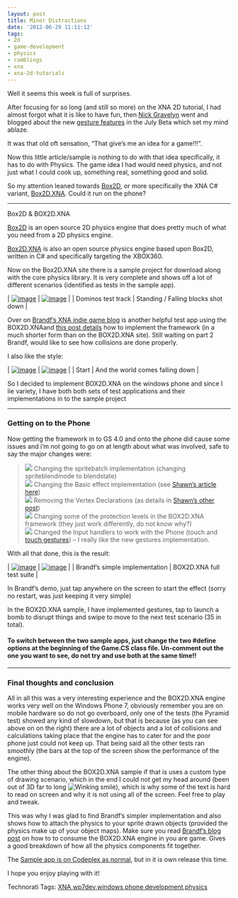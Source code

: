 ```yaml
---
layout: post
title: Minor Distractions
date: '2012-06-29 11:11:12'
tags:
- 2d
- game-development
- physics
- ramblings
- xna
- xna-2d-tutorials
---
```


Well it seems this week is full of surprises.

After focusing for so long (and still so more) on the XNA 2D tutorial, I had almost forgot what it is like to have fun, then [Nick Gravelyn](http://blogs.msdn.com/b/nicgrave/) went and blogged about the new [gesture features](http://blogs.msdn.com/b/nicgrave/archive/2010/07/12/touch-gestures-on-windows-phone-7) in the July Beta which set my mind ablaze.

It was that old oft sensation, “That give’s me an idea for a game!!!”.

Now this little article/sample is nothing to do with that idea specifically, it has to do with Physics.  The game idea I had would need physics, and not just what I could cook up, something real, something good and solid.

So my attention leaned towards [Box2D](http://www.box2d.org), or more specifically the XNA C# variant, [Box2D.XNA](http://box2dxna.codeplex.com/).  Could it run on the phone?

* * *

Box2D & BOX2D.XNA

[Box2D](http://www.box2d.org) is an open source 2D physics engine that does pretty much of what you need from a 2D physics engine.

[Box2D.XNA](http://box2dxna.codeplex.com/) is also an open source physics engine based upon Box2D, written in C# and specifically targeting the XBOX360.

Now on the Box2D.XNA site there is a sample project for download along with the core physics library.  It is very complete and shows off a lot of different scenarios (identified as tests in the sample app).

| [![image](http://xna-uk.net/blogs/darkgenesis/image_thumb_12A37AA5.png "image")](http://xna-uk.net/blogs/darkgenesis/image_1A3F0FDF.png) | [![image](http://xna-uk.net/blogs/darkgenesis/image_thumb_7418EE21.png "image")](http://xna-uk.net/blogs/darkgenesis/image_2282999C.png) |
| Dominos test track | Standing / Falling blocks shot down |

Over on [Brandf’s XNA indie game blog](http://blogs.msdn.com/b/brandf/) is another helpful test app using the BOX2D.XNAand [this post details](http://blogs.msdn.com/b/brandf/archive/2010/01/04/adding-2d-physics-to-your-xna-game-studio-game-part-1) how to implement the framework (in a much shorter form than on the BOX2D.XNA site).  Still waiting on part 2 Brandf, would like to see how collisions are done properly.

I also like the style:

| [![image](http://xna-uk.net/blogs/darkgenesis/image_thumb_0F7DA48B.png "image")](http://xna-uk.net/blogs/darkgenesis/image_079627F6.png) | [![image](http://xna-uk.net/blogs/darkgenesis/image_thumb_3D9754AB.png "image")](http://xna-uk.net/blogs/darkgenesis/image_6ABC6746.png) |
| Start | And the world comes falling down |

So I decided to implement BOX2D.XNA on the windows phone and since I lie variety, I have both both sets of test applications and their implementations in to the sample project

* * *

### Getting on to the Phone

Now getting the framework in to GS 4.0 and onto the phone did cause some issues and i’m not going to go on at length about what was involved, safe to say the major changes were:

> ![](http://www.dotnetscraps.com/samples/bullets/022.gif)    Changing the spritebatch implementation (changing spriteblendmode to blendstate)   
> ![](http://www.dotnetscraps.com/samples/bullets/022.gif)    Changing the Basic effect implementation (see [Shawn’s article here](http://blogs.msdn.com/b/shawnhar/archive/2010/04/22/effect-api-changes-in-xna-game-studio-4-0))   
> ![](http://www.dotnetscraps.com/samples/bullets/022.gif)    Removing the Vertex Declarations (as details in [Shawn’s other post](http://blogs.msdn.com/b/shawnhar/archive/2010/04/19/vertex-data-in-xna-game-studio-4-0))   
> ![](http://www.dotnetscraps.com/samples/bullets/022.gif)    Changing some of the protection levels in the BOX2D.XNA framework (they just work differently, do not know why?)   
> ![](http://www.dotnetscraps.com/samples/bullets/022.gif)    Changed the Input handlers to work with the Phone (touch and [touch gestures](http://blogs.msdn.com/b/nicgrave/archive/2010/07/12/touch-gestures-on-windows-phone-7)) – I really like the new gestures implementation.

With all that done, this is the result:

| [![image](http://xna-uk.net/blogs/darkgenesis/image_thumb_39A93E74.png "image")](http://xna-uk.net/blogs/darkgenesis/image_080E6CB9.png) | [![image](http://xna-uk.net/blogs/darkgenesis/image_thumb_22E6A493.png "image")](http://xna-uk.net/blogs/darkgenesis/image_3A41CED1.png) |
| Brandf’s simple implementation | BOX2D.XNA full test suite |

In Brandf’s demo, just tap anywhere on the screen to start the effect (sorry no restart, was just keeping it very simple)

In the BOX2D.XNA sample, I have implemented gestures, tap to launch a bomb to disrupt things and swipe to move to the next test scenario (35 in total).

 

#### To switch between the two sample apps, just change the two #define options at the beginning of the Game.CS class file.  Un-comment out the one you want to see, do not try and use both at the same time!!

* * *

### Final thoughts and conclusion

All in all this was a very interesting experience and the BOX2D.XNA engine works very well on the Windows Phone 7, obviously remember you are on mobile hardware so do not go overboard, only one of the tests (the  Pyramid test) showed any kind of slowdown, but that is because (as you can see above on on the right) there are a lot of objects and a lot of collisions and calculations taking place that the engine has to cater for and the poor phone just could not keep up.  That being said all the other tests ran smoothly (the bars at the top of the screen show the performance of the engine).

The other thing about the BOX2D.XNA sample if that is uses a custom type of drawing scenario, which in the end I could not get my head around (been out of 3D far to long ![Winking smile](http://xna-uk.net/blogs/darkgenesis/wlEmoticonwinkingsmile_749F70BC.png)), which is why some of the text is hard to read on screen and why it is not using all of the screen.  Feel free to play and tweak.

This was why I was glad to find Brandf’s simpler implementation and also shows how to attach the physics to your sprite drawn objects (provided the physics make up of your object maps).  Make sure you read [Brandf’s blog post](http://blogs.msdn.com/b/brandf/archive/2010/01/04/adding-2d-physics-to-your-xna-game-studio-game-part-1) on how to to consume the BOX2D.XNA engine in you are game.  Gives a good breakdown of how all the physics components fit together.

The [Sample app is on Codeplex as normal](http://startrooper2dxna.codeplex.com/releases/view/48960), but in it is own release this time.

I hope you enjoy playing with it!

Technorati Tags: [XNA](http://technorati.com/tags/XNA),[wp7dev](http://technorati.com/tags/wp7dev),[windows phone development](http://technorati.com/tags/windows+phone+development),[physics](http://technorati.com/tags/physics)
